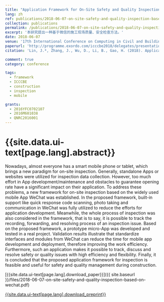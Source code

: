 ```yaml
---
title: "Application Framework for On-Site Safety and Quality Inspection based on WeChat"
lang: zh
ref: publications/2018-06-07-on-site-safety-and-quality-inspection-based-on-wechat
collection: publications
permalink: /publications/2018-06-07-on-site-safety-and-quality-inspection-based-on-wechat
excerpt: '本研究提出一种基于微信的施工现场质量、安全检查方法。'
date: 2018-06-07
venue: '17th International Conference on Computing in Civil and Building Engineering'
paperurl: 'http://programme.exordo.com/icccbe2018/delegates/presentation/285/'
citation: 'Lin, J.*, Zhang, J., Wu, D., Li, B., Gao, H. (2018). Application Framework for On-Site Safety and Quality Inspection based on WeChat. <i>Proceedings of the 17th International Conference on Computing in Civil and Building Engineering</i>. Tampere, Finland.'

comment: true
category: conference

tags: 
  - framework
  - ICCCBE
  - construction
  - inspection
  - mobile

grants:
  - 2016YFC0702107
  - 2016M601038
  - QNRC2016001
---
```



{{site.data.ui-text[page.lang].abstract}}
====

Nowadays, almost everyone has a smart mobile phone or tablet, which brings a new paradigm for on-site inspection. Generally, standalone Apps or websites were utilized for inspection data collection. However, too much effort in App development/maintenance and obstacles to guarantee opening rate have a significant impact on their application. To address these problems, a new framework for on-site inspection based on the widely used mobile App WeChat was established. In the proposed framework, built-in support like quick response code scanning, photo taking and communication in WeChat was fully utilized to reduce the efforts for application development. Meanwhile, the whole process of inspection was also considered in the framework, that is to say, it is possible to track the recording, forwarding, and resolving process of an inspection issue. Based on the proposed framework, a prototype micro-App was developed and tested in a real project. Validation results illustrate that standardize interfaces and modules from WeChat can reduce the time for mobile app development and deployment, therefore improving the work efficiency. Furthermore, such an application makes it possible to track, discuss and resolve safety or quality issues with high efficiency and flexibility. Finally, it is concluded that the proposed application framework for inspection is feasible and useful for safety and quality management during construction.

[{{site.data.ui-text[page.lang].download_paper}}]({{ site.baseurl }}/files/2018-06-07-on-site-safety-and-quality-inspection-based-on-wechat.pdf)

[{{site.data.ui-text[page.lang].download_preprint}}](http://programme.exordo.com/icccbe2018/delegates/presentation/285/)
